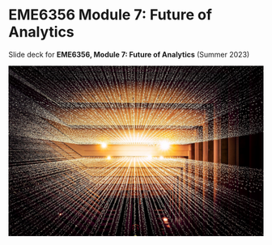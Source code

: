 # EME6356 Module 7: Future of Analytics

Slide deck for **EME6356, Module 7: Future of Analytics** (Summer 2023) 

![](img/7-future.jpg)
